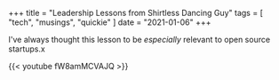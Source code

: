 +++
title = "Leadership Lessons from Shirtless Dancing Guy"
tags = [
    "tech",
    "musings",
    "quickie"
]
date = "2021-01-06"
+++

I've always thought this lesson to be *especially* relevant to open source startups.x

{{< youtube fW8amMCVAJQ >}}
